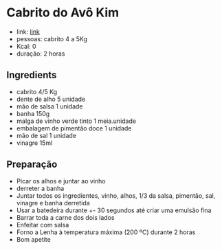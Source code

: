 # Cabrito do Avô Kim

* link: [link]()
* pessoas: cabrito 4 a 5Kg
* Kcal: 0
* duração: 2 horas

## Ingredients

- cabrito 4/5 Kg
- dente de alho 5 unidade
- mão de salsa 1 unidade
- banha 150g
- malga de vinho verde tinto 1 meia.unidade
- embalagem de pimentão doce 1 unidade
- mão de sal 1 unidade
- vinagre 15ml

## Preparação

+ Picar os alhos e juntar ao vinho
+ derreter a banha
+ Juntar todos os ingredientes, vinho, alhos, 1/3 da salsa, pimentão, sal, vinagre e banha derretida
+ Usar a batedeira durante +- 30 segundos até criar uma emulsão fina
+ Barrar toda a carne dos dois lados
+ Enfeitar com salsa
+ Forno a Lenha à temperatura máxima (200 ºC) durante 2 horas
+ Bom apetite
